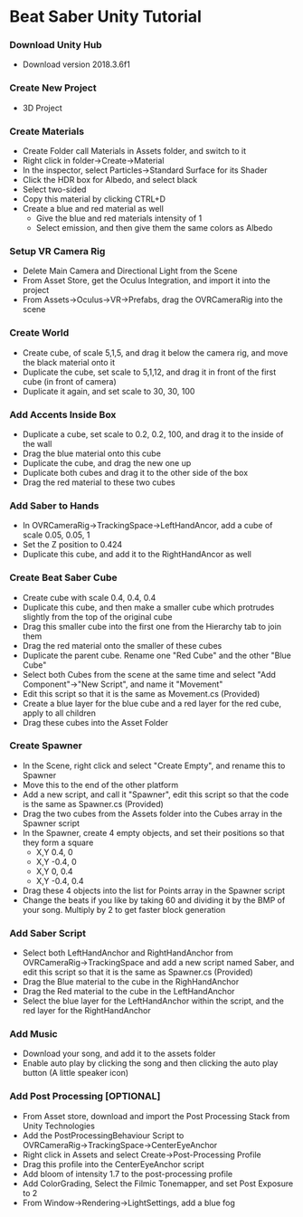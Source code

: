 # Beat Saber Unity Tutorial

### Download Unity Hub

* Download version 2018.3.6f1

### Create New Project

* 3D Project

### Create Materials

* Create Folder call Materials in Assets folder, and switch to it
* Right click in folder→Create→Material
* In the inspector, select Particles→Standard Surface for its Shader
* Click the HDR box for Albedo, and select black
* Select two-sided
* Copy this material by clicking CTRL+D
* Create a blue and red material as well
    * Give the blue and red materials intensity of 1
    * Select emission, and then give them the same colors as Albedo

### Setup VR Camera Rig

* Delete Main Camera and Directional Light from the Scene
* From Asset Store, get the Oculus Integration, and import it into the project
* From Assets→Oculus→VR→Prefabs, drag the OVRCameraRig into the scene

### Create World

* Create cube, of scale 5,1,5, and drag it below the camera rig, and move the black material onto it
* Duplicate the cube, set scale to 5,1,12, and drag it in front of the first cube (in front of camera)
* Duplicate it again, and set scale to 30, 30, 100

### Add Accents Inside Box

* Duplicate a cube, set scale to 0.2, 0.2, 100, and drag it to the inside of the wall
* Drag the blue material onto this cube
* Duplicate the cube, and drag the new one up
* Duplicate both cubes and drag it to the other side of the box
* Drag the red material to these two cubes

### Add Saber to Hands

* In OVRCameraRig→TrackingSpace→LeftHandAncor, add a cube of scale 0.05, 0.05, 1
* Set the Z position to 0.424
* Duplicate this cube, and add it to the RightHandAncor as well

### Create Beat Saber Cube

* Create cube with scale 0.4, 0.4, 0.4
* Duplicate this cube, and then make a smaller cube which protrudes slightly from the top of the original cube
* Drag this smaller cube into the first one from the Hierarchy tab to join them
* Drag the red material onto the smaller of these cubes
* Duplicate the parent cube. Rename one "Red Cube" and the other "Blue Cube"
* Select both Cubes from the scene at the same time and select "Add Component"→"New Script", and name it "Movement"
* Edit this script so that it is the same as Movement.cs (Provided)
* Create a blue layer for the blue cube and a red layer for the red cube, apply to all children
* Drag these cubes into the Asset Folder

### Create Spawner

* In the Scene, right click and select "Create Empty", and rename this to Spawner
* Move this to the end of the other platform
* Add a new script, and call it "Spawner", edit this script so that the code is the same as Spawner.cs (Provided)
* Drag the two cubes from the Assets folder into the Cubes array in the Spawner script
* In the Spawner, create 4 empty objects, and set their positions so that they form a  square
    * X,Y 0.4, 0
    * X,Y -0.4, 0
    * X,Y 0, 0.4
    * X,Y -0.4, 0.4
* Drag these 4 objects into the list for Points array in the Spawner script
* Change the beats if you like by taking 60 and dividing it by the BMP of your song. Multiply by 2 to get faster block generation

### Add Saber Script

* Select both LeftHandAnchor and RightHandAnchor from OVRCameraRig→TrackingSpace and add a new script named Saber, and edit this script so that it is the same as Spawner.cs (Provided)
* Drag the Blue material to the cube in the RighHandAnchor
* Drag the Red material to the cube in the LeftHandAnchor
* Select the blue layer for the LeftHandAnchor within the script, and the red layer for the RightHandAnchor

### Add Music

* Download your song, and add it to the assets folder
* Enable auto play by clicking the song and then clicking the auto play button (A little speaker icon)

### Add Post Processing [OPTIONAL]
* From Asset store, download and import the Post Processing Stack from Unity Technologies
* Add the PostProcessingBehaviour Script to OVRCameraRig→TrackingSpace→CenterEyeAnchor
* Right click in Assets and select Create→Post-Processing Profile
* Drag this profile into the CenterEyeAnchor script
* Add bloom of intensity 1.7 to the post-processing profile
* Add ColorGrading, Select the Filmic Tonemapper, and set Post Exposure to 2
* From Window→Rendering→LightSettings, add a blue fog